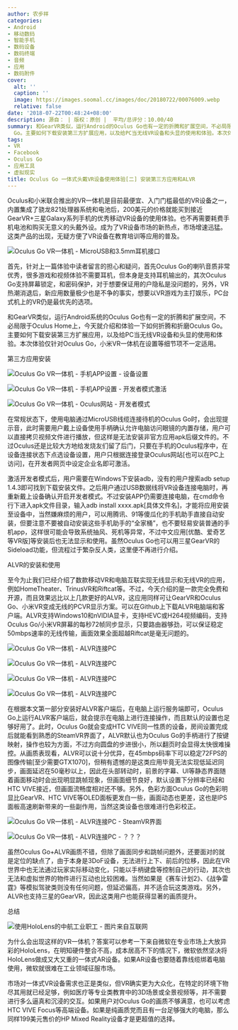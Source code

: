```yaml
---
author: 农步祥
categories:
- Android
- 移动数码
- 智能手机
- 数码设备
- 数码终端
- 音频
- 应用
- 数码附件
cover:
  alt: ''
  caption: ''
  image: https://images.soomal.cc/images/doc/20180722/00076009.webp
  relative: false
date: '2018-07-22T00:48:24+08:00'
description: 源自： | 版权：原创 |  平均/总评分：10.00/40
summary: 和GearVR类似，运行Android的Oculus Go也有一定的折腾和扩展空间，不必局限于Oculus Home上，今天就介绍和体验一下如何折腾和折磨Oculus
  Go。主要如何下载安装第三方扩展应用，以及给PC当无线VR设备和头显的使用和体验。本次体验仅针对Oculus Go，小米VR一体机在设置等细节项不一定适用。
tags:
- VR
- Facebook
- Oculus Go
- 应用工具
- 虚拟现实
title: Oculus Go 一体式头戴VR设备使用体验[二] 安装第三方应用和ALVR
---
```


Oculus和小米联合推出的VR一体机是目前最便宜、入门门槛最低的VR设备之一，内置集成了骁龙821处理器系统和电池后，200美元的价格就能买到接近GearVR+三星Galaxy系列手机的优秀移动VR设备的使用体验。也不再需要耗费手机电池和购买无意义的头戴外设。成为了VR设备市场的新热点，市场增速迅猛。这类产品的出现，无疑方便了VR设备在教育培训等应用的普及。



![Oculus Go VR一体机 - MicroUSB和3.5mm耳机接口](https://images.soomal.cc/images/doc/20180702/00075720_01.webp)



首先，针对上一篇体验中读者留言的担心和疑问，首先Oculus Go的喇叭音质非常优秀，很多游戏和视频体验不需要耳机，但本身是支持耳机输出的，其次Oculus Go支持屏幕锁定，和密码保护，对于想要保证用的户隐私是没问题的，另外，VR热潮消退后，新应用数量极少也是不争的事实，想要以VR游戏为主打娱乐，PC台式机上的VR仍是最优先的选项。



和GearVR类似，运行Android系统的Oculus Go也有一定的折腾和扩展空间，不必局限于Oculus Home上，今天就介绍和体验一下如何折腾和折磨Oculus Go。主要如何下载安装第三方扩展应用，以及给PC当无线VR设备和头显的使用和体验。本次体验仅针对Oculus Go，小米VR一体机在设置等细节项不一定适用。



第三方应用安装



![Oculus Go VR一体机 - 手机APP设置 - 设备设置](https://images.soomal.cc/images/doc/20180722/00076000_01.webp)



![Oculus Go VR一体机 - 手机APP设置 - 开发者模式激活](https://images.soomal.cc/images/doc/20180722/00076001_01.webp)



![Oculus Go VR一体机 - Oculus网站 - 开发者模式](https://images.soomal.cc/images/doc/20180722/00076002.webp)



在常规状态下，使用电脑通过MicroUSB线缆连接待机的Oculus Go时，会出现提示音，此时需要用户戴上设备使用手柄确认允许电脑访问眼镜的内置存储，用户可以直接拷贝视频文件进行播放，但这样是无法安装非官方应用apk后缀文件的。不过Oculus还是比较大方地给发烧友们留了后门，只要在手机的Oculus程序中，在设备连接状态下点选设备设置，用户只根据连接登录Oculus网站[也可以在PC上访问]，在开发者网页中设定企业名即可激活。



激活开发者模式后，用户需要在Windows下安装adb，没有的用户搜索adb setup 1.4.3即可找到下载安装文件。之后用户通过USB数据线将VR设备连接电脑时，再重新戴上设备确认开启开发者模式。不过安装APP仍需要连接电脑，在cmd命令行下进入apk文件目录，输入adb install xxxx.apk[具体文件名]，才能将应用安装至设备中，当然嫌麻烦的用户，可以用腾讯、91等傻瓜化的手机助手直接自动安装，但要注意不要被自动安装这些手机助手的“全家桶”，也不要轻易安装普通的手机app，这样很可能会导致系统抽风、死机等异常，不过中文应用[优酷、爱奇艺等VR版]等安装后也无法显示和使用。虽然Oculus Go也可以用三星GearVR的Sideload功能，但流程过于繁杂反人类，这里便不再进行介绍。



ALVR的安装和使用



至今为止我们已经介绍了数款移动VR和电脑互联实现无线显示和无线VR的应用，例如HomeTheater、TrinusVR和Riftcat等。不过，今天介绍的是一款完全免费和开源，而且效果远比以上几款更好的ALVR，这应用同样可让GearVR和Oculus Go、小米VR变成无线的PCVR显示方案。可以在Github上下载ALVR电脑端和客户端。ALVR支持Windows10和nVIDIA显卡，支持HEVC或H264视频编码，支持Oculus Go/小米VR屏幕的每秒72帧同步显示，只要路由器够劲，可以保证稳定50mbps速率的无线传输，画面效果全面超越Riftcat是毫无问题的。



![Oculus Go VR一体机 - ALVR连接PC](https://images.soomal.cc/images/doc/20180722/00076003_01.webp)



![Oculus Go VR一体机 - ALVR连接PC](https://images.soomal.cc/images/doc/20180722/00076004_01.webp)



![Oculus Go VR一体机 - ALVR连接PC](https://images.soomal.cc/images/doc/20180722/00076005_01.webp)



![Oculus Go VR一体机 - ALVR连接PC](https://images.soomal.cc/images/doc/20180722/00076006_01.webp)



在根据本文第一部分安装好ALVR客户端后，在电脑上运行服务端即可，Oculus Go上运行ALVR客户端后，就会提示在电脑上进行连接操作，而且默认的设置也足够好用了。此时，Oculus Go就会变成HTC VIVE同一性质的设备，房间设置完成后就能看到熟悉的SteamVR界面了，ALVR默认也为Oculus Go的手柄进行了按键映射，操作也较为方面，不过方向圆盘的步进很小，所以翻页时会显得太快很难操控。从画质表现看，ALVR可以说十分优异，在45mbps码率下可以稳定72FPS的图像传输[至少需要GTX1070]，但稍有遗憾的是这类应用毕竟无法实现低延迟同步，画面延迟在50毫秒以上，因此在头部转动时，前景的字幕、UI等静态界面随着画面移动时会出现明显跳帧现象，但画面细节良好，默认设置下分辨率已经和HTC VIVE接近，但画面流畅度相对还不够。另外，色彩方面Oculus Go的色彩明显比GearVR、HTC VIVE等OLED面板更发白一些，画面动态也更差，这也是IPS面板高速刷新带来的一些副作用，当然这类设备也很难进行色彩校正。



![Oculus Go VR一体机 - ALVR连接PC - SteamVR界面](https://images.soomal.cc/images/doc/20180722/00076007_01.webp)



![Oculus Go VR一体机 - ALVR连接PC - ？？？](https://images.soomal.cc/images/doc/20180722/00076008_01.webp)



虽然Oculus Go+ALVR画质不错，但除了画面同步和跳帧问题外，还要面对的就是定位的缺点了，由于本身是3DoF设备，无法进行上下、前后的位移，因此在VR世界中也无法通过玩家实际移动变化，只能以手柄键盘等控制自己的行动，其次也无法和虚拟世界的物件进行互动也比较困难。当然如果是《赛车计划2》、《战争雷霆》等模拟驾驶类则没有任何问题，但延迟偏高，并不适合玩这类游戏。另外，ALVR也支持三星的GearVR，因此这类用户也能获得显著的画质提升。



总结



![使用HoloLens的中航工业职工 - 图片来自互联网](https://images.soomal.cc/images/doc/20180207/00073345.webp)



为什么会出现这样的VR一体机？答案可以参考一下来自微软在专业市场上大放异彩的HoloLens，在明知硬件整合不高，成本居高不下的情况下，微软依然坚决将HoloLens做成又大又重的一体式AR设备。如果AR设备也要随着靠线缆绑着电脑使用，微软就很难在工业领域征服市场。



市场对一体式VR设备需求也正是类似，但VR确实更为大众化，在特定的环境下物尽其用就已经足够，例如医疗等专业类教育中的3D场景或全景视频等，并不需要进行多么逼真和沉浸的交互。如果用户对Oculus Go的画质不够满意，也可以考虑HTC VIVE Focus等高端设备。如果是纯画质党而且有一台足够强大的电脑，那么同样199美元售价的HP Mixed Reality设备才是更超值的选择。